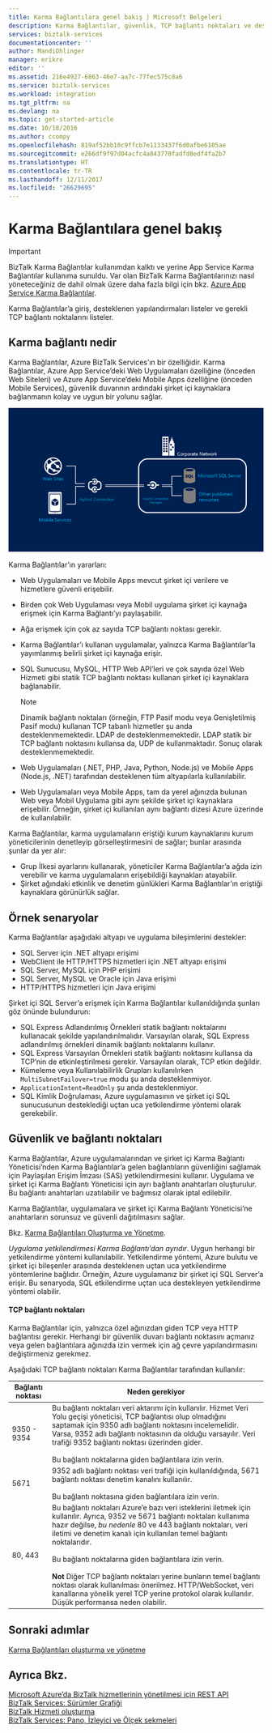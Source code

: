```yaml
---
title: Karma Bağlantılara genel bakış | Microsoft Belgeleri
description: Karma Bağlantılar, güvenlik, TCP bağlantı noktaları ve desteklenen yapılandırmalar hakkında bilgi edinin. MABS, WABS.
services: biztalk-services
documentationcenter: ''
author: MandiOhlinger
manager: erikre
editor: ''
ms.assetid: 216e4927-6863-46e7-aa7c-77fec575c8a6
ms.service: biztalk-services
ms.workload: integration
ms.tgt_pltfrm: na
ms.devlang: na
ms.topic: get-started-article
ms.date: 10/18/2016
ms.author: ccompy
ms.openlocfilehash: 819af52bb10c9ffcb7e1133437f6d0afbe6105ae
ms.sourcegitcommit: e266df9f97d04acfc4a843770fadfd8edf4fa2b7
ms.translationtype: HT
ms.contentlocale: tr-TR
ms.lasthandoff: 12/11/2017
ms.locfileid: "26629695"
---
```

# <a name="hybrid-connections-overview"></a>Karma Bağlantılara genel bakış

> [!IMPORTANT]
> BizTalk Karma Bağlantılar kullanımdan kalktı ve yerine App Service Karma Bağlantılar kullanıma sunuldu. Var olan BizTalk Karma Bağlantılarınızı nasıl yöneteceğiniz de dahil olmak üzere daha fazla bilgi için bkz. [Azure App Service Karma Bağlantılar](../app-service/app-service-hybrid-connections.md).

Karma Bağlantılar’a giriş, desteklenen yapılandırmaları listeler ve gerekli TCP bağlantı noktalarını listeler.

## <a name="what-is-a-hybrid-connection"></a>Karma bağlantı nedir
Karma Bağlantılar, Azure BizTalk Services’ın bir özelliğidir. Karma Bağlantılar, Azure App Service’deki Web Uygulamaları özelliğine (önceden Web Siteleri) ve Azure App Service’deki Mobile Apps özelliğine (önceden Mobile Services), güvenlik duvarının ardındaki şirket içi kaynaklara bağlanmanın kolay ve uygun bir yolunu sağlar.

![Karma Bağlantılar][HCImage]

Karma Bağlantılar’ın yararları:

* Web Uygulamaları ve Mobile Apps mevcut şirket içi verilere ve hizmetlere güvenli erişebilir.
* Birden çok Web Uygulaması veya Mobil uygulama şirket içi kaynağa erişmek için Karma Bağlantı’yı paylaşabilir.
* Ağa erişmek için çok az sayıda TCP bağlantı noktası gerekir.
* Karma Bağlantılar’ı kullanan uygulamalar, yalnızca Karma Bağlantılar’la yayımlanmış belirli şirket içi kaynağa erişir.
* SQL Sunucusu, MySQL, HTTP Web API’leri ve çok sayıda özel Web Hizmeti gibi statik TCP bağlantı noktası kullanan şirket içi kaynaklara bağlanabilir.
  
  > [!NOTE]
  > Dinamik bağlantı noktaları (örneğin, FTP Pasif modu veya Genişletilmiş Pasif modu) kullanan TCP tabanlı hizmetler şu anda desteklenmemektedir. LDAP de desteklenmemektedir. LDAP statik bir TCP bağlantı noktasını kullansa da, UDP de kullanmaktadır. Sonuç olarak desteklenmemektedir.
  > 
  > 
* Web Uygulamaları (.NET, PHP, Java, Python, Node.js) ve Mobile Apps (Node.js, .NET) tarafından desteklenen tüm altyapılarla kullanılabilir.
* Web Uygulamaları veya Mobile Apps, tam da yerel ağınızda bulunan Web veya Mobil Uygulama gibi aynı şekilde şirket içi kaynaklara erişebilir. Örneğin, şirket içi kullanılan aynı bağlantı dizesi Azure üzerinde de kullanılabilir.

Karma Bağlantılar, karma uygulamaların eriştiği kurum kaynaklarını kurum yöneticilerinin denetleyip görselleştirmesini de sağlar; bunlar arasında şunlar da yer alır:

* Grup İlkesi ayarlarını kullanarak, yöneticiler Karma Bağlantılar’a ağda izin verebilir ve karma uygulamaların erişebildiği kaynakları atayabilir.
* Şirket ağındaki etkinlik ve denetim günlükleri Karma Bağlantılar’ın eriştiği kaynaklara görünürlük sağlar.

## <a name="example-scenarios"></a>Örnek senaryolar
Karma Bağlantılar aşağıdaki altyapı ve uygulama bileşimlerini destekler:

* SQL Server için .NET altyapı erişimi
* WebClient ile HTTP/HTTPS hizmetleri için .NET altyapı erişimi
* SQL Server, MySQL için PHP erişimi
* SQL Server, MySQL ve Oracle için Java erişimi
* HTTP/HTTPS hizmetleri için Java erişimi

Şirket içi SQL Server’a erişmek için Karma Bağlantılar kullanıldığında şunları göz önünde bulundurun:

* SQL Express Adlandırılmış Örnekleri statik bağlantı noktalarını kullanacak şekilde yapılandırılmalıdır. Varsayılan olarak, SQL Express adlandırılmış örnekleri dinamik bağlantı noktalarını kullanır.
* SQL Express Varsayılan Örnekleri statik bağlantı noktasını kullansa da TCP’nin de etkinleştirilmesi gerekir. Varsayılan olarak, TCP etkin değildir.
* Kümeleme veya Kullanılabilirlik Grupları kullanılırken `MultiSubnetFailover=true` modu şu anda desteklenmiyor.
* `ApplicationIntent=ReadOnly` şu anda desteklenmiyor.
* SQL Kimlik Doğrulaması, Azure uygulamasının ve şirket içi SQL sunucusunun desteklediği uçtan uca yetkilendirme yöntemi olarak gerekebilir.

## <a name="security-and-ports"></a>Güvenlik ve bağlantı noktaları
Karma Bağlantılar, Azure uygulamalarından ve şirket içi Karma Bağlantı Yöneticisi’nden Karma Bağlantılar’a gelen bağlantıların güvenliğini sağlamak için Paylaşılan Erişim İmzası (SAS) yetkilendirmesini kullanır. Uygulama ve şirket içi Karma Bağlantı Yöneticisi için ayrı bağlantı anahtarları oluşturulur. Bu bağlantı anahtarları uzatılabilir ve bağımsız olarak iptal edilebilir.

Karma Bağlantılar, uygulamalara ve şirket içi Karma Bağlantı Yöneticisi’ne anahtarların sorunsuz ve güvenli dağıtılmasını sağlar.

Bkz. [Karma Bağlantıları Oluşturma ve Yönetme](integration-hybrid-connection-create-manage.md).

*Uygulama yetkilendirmesi Karma Bağlantı’dan ayrıdır*. Uygun herhangi bir yetkilendirme yöntemi kullanılabilir. Yetkilendirme yöntemi, Azure bulutu ve şirket içi bileşenler arasında desteklenen uçtan uca yetkilendirme yöntemlerine bağlıdır. Örneğin, Azure uygulamanız bir şirket içi SQL Server’a erişir. Bu senaryoda, SQL etkilendirme uçtan uca destekleyen yetkilendirme yöntemi olabilir.

#### <a name="tcp-ports"></a>TCP bağlantı noktaları
Karma Bağlantılar için, yalnızca özel ağınızdan giden TCP veya HTTP bağlantısı gerekir. Herhangi bir güvenlik duvarı bağlantı noktasını açmanız veya gelen bağlantılara ağınızda izin vermek için ağ çevre yapılandırmasını değiştirmeniz gerekmez.

Aşağıdaki TCP bağlantı noktaları Karma Bağlantılar tarafından kullanılır:

| Bağlantı noktası | Neden gerekiyor |
| --- | --- |
| 9350 - 9354 |Bu bağlantı noktaları veri aktarımı için kullanılır. Hizmet Veri Yolu geçişi yöneticisi, TCP bağlantısı olup olmadığını saptamak için 9350 adlı bağlantı noktasını incelemelidir. Varsa, 9352 adlı bağlantı noktasının da olduğu varsayılır. Veri trafiği 9352 bağlantı noktası üzerinden gider. <br/><br/>Bu bağlantı noktalarına giden bağlantılara izin verin. |
| 5671 |9352 adlı bağlantı noktası veri trafiği için kullanıldığında, 5671 bağlantı noktası denetim kanalını kullanılır. <br/><br/>Bu bağlantı noktasına giden bağlantılara izin verin. |
| 80, 443 |Bu bağlantı noktaları Azure’e bazı veri isteklerini iletmek için kullanılır. Ayrıca, 9352 ve 5671 bağlantı noktaları kullanıma hazır değilse, *bu nedenle* 80 ve 443 bağlantı noktaları, veri iletimi ve denetim kanalı için kullanılan temel bağlantı noktalarıdır.<br/><br/>Bu bağlantı noktalarına giden bağlantılara izin verin. <br/><br/>**Not** Diğer TCP bağlantı noktaları yerine bunların temel bağlantı noktası olarak kullanılması önerilmez. HTTP/WebSocket, veri kanallarına yönelik yerel TCP yerine protokol olarak kullanılır. Düşük performansa neden olabilir. |

## <a name="next-steps"></a>Sonraki adımlar
[Karma Bağlantıları oluşturma ve yönetme](integration-hybrid-connection-create-manage.md)

## <a name="see-also"></a>Ayrıca Bkz.
[Microsoft Azure’da BizTalk hizmetlerinin yönetilmesi için REST API](http://msdn.microsoft.com/library/azure/dn232347.aspx)  
[BizTalk Services: Sürümler Grafiği](biztalk-editions-feature-chart.md)  
[BizTalk Hizmeti oluşturma](biztalk-provision-services.md)  
[BizTalk Services: Pano, İzleyici ve Ölçek sekmeleri](biztalk-dashboard-monitor-scale-tabs.md)  

[HCImage]: ./media/integration-hybrid-connection-overview/WABS_HybridConnectionImage.png
